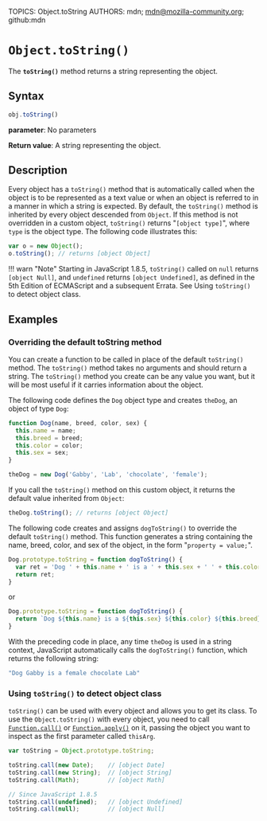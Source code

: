 TOPICS: Object.toString
AUTHORS: mdn; mdn@mozilla-community.org; github:mdn

# `Object.toString()`

The **`toString()`** method returns a string representing the object.

## Syntax

```javascript
obj.toString()
```

**parameter**: No parameters

**Return value**: A string representing the object.

## Description

Every object has a `toString()` method that is automatically called when the object is to be
represented as a text value or when an object is referred to in a manner in which a string is
expected. By default, the `toString()` method is inherited by every object descended from `Object`.
If this method is not overridden in a custom object, `toString()` returns "`[object type]`",
where `type` is the object type. The following code illustrates this:

```javascript
var o = new Object();
o.toString(); // returns [object Object]
```

!!! warn "Note"
    Starting in JavaScript 1.8.5, `toString()` called on `null` returns `[object Null]`, and
    `undefined` returns `[object Undefined]`, as defined in the 5th Edition of ECMAScript and a
    subsequent Errata. See Using `toString()` to detect object class.

## Examples

### Overriding the default toString method

You can create a function to be called in place of the default `toString()` method. The `toString()`
method takes no arguments and should return a string. The `toString()` method you create can be any
value you want, but it will be most useful if it carries information about the object.

The following code defines the `Dog` object type and creates `theDog`, an object of type `Dog`:

```javascript
function Dog(name, breed, color, sex) {
  this.name = name;
  this.breed = breed;
  this.color = color;
  this.sex = sex;
}

theDog = new Dog('Gabby', 'Lab', 'chocolate', 'female');
```

If you call the `toString()` method on this custom object, it returns the default value inherited
from `Object`:

```javascript
theDog.toString(); // returns [object Object]
```

The following code creates and assigns `dogToString()` to override the default `toString()` method.
This function generates a string containing the name, breed, color, and sex of the object,
in the form "`property = value;`".

```javascript
Dog.prototype.toString = function dogToString() {
  var ret = 'Dog ' + this.name + ' is a ' + this.sex + ' ' + this.color + ' ' + this.breed;
  return ret;
}
```

or

```javascript
Dog.prototype.toString = function dogToString() {
  return `Dog ${this.name} is a ${this.sex} ${this.color} ${this.breed}`;
}
```

With the preceding code in place, any time `theDog` is used in a string context, JavaScript
automatically calls the `dogToString()` function, which returns the following string:

```javascript
"Dog Gabby is a female chocolate Lab"
```

### Using `toString()` to detect object class

`toString()` can be used with every object and allows you to get its class. To use the
`Object.toString()` with every object, you need to call [`Function.call()`](/en/webfrontend/Function.call)
or [`Function.apply()`](/en/webfrontend/Function.apply) on it, passing the object you want to
inspect as the first parameter called `thisArg`.

```javascript
var toString = Object.prototype.toString;

toString.call(new Date);    // [object Date]
toString.call(new String);  // [object String]
toString.call(Math);        // [object Math]

// Since JavaScript 1.8.5
toString.call(undefined);   // [object Undefined]
toString.call(null);        // [object Null]
```
